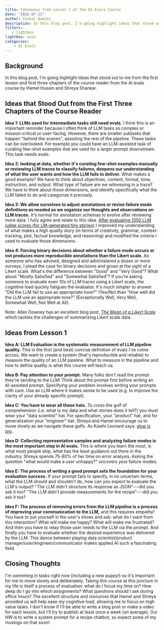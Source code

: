 ```yaml
---
title: Takeaways from Lesson 1 of the AI Evals Course
date: "2025-07-22"
author: Vishal Bakshi
description: In this blog post, I'm going highlight ideas that stood out to me from the first lesson and first three chapters of the course reader from the AI evals course by Hamel Husain and Shreya Shankar.
filters:
   - lightbox
lightbox: auto
categories:
    - AI Evals
---
```


## Background

In this blog post, I'm going highlight ideas that stood out to me from the first lesson and first three chapters of the course reader from the AI evals course by Hamel Husain and Shreya Shankar. 

## Ideas that Stood Out from the First Three Chapters of the Course Reader

**Idea 1: LLMs used for intermediate tasks still need evals.** I think this is an important reminder because I often think of LLM tasks as complex or mission-critical or user-facing. However, there are smaller subtasks that happen "behind the scenes", assisting the rest of the pipeline. These tasks can be overlooked. For example you could have an LLM-assisted task of curating few-shot examples that are used for a larger prompt downstream. This task needs evals.

**Idea 2: looking at data, whether it's curating few-shot examples manually or reviewing LLM traces to classify failures, deepens our understanding of what the user wants and how the LLM fails to deliver.** What makes a good example? We have to think about objectives, content, format, tone, instruction, and output. What type of failure are we witnessing in a trace? We have to think about those dimensions, and identify specifically what the LLM failed to do and categorize it precisely. 

**Idea 3: We allow ourselves to adjust annotations or revise failure mode definitions as needed as we organize our thoughts and observations on LLM traces.** It's normal for annotation schemas to evolve after reviewing more data. I fully agree and relate to this idea. [After evaluating 1350 LLM judge scores (for LM-generated tiny stories)](https://youtu.be/FXOXoaGjntc) I improved my understanding of what makes a high quality story (in terms of creativity, grammar, context-tracking, plot, factual knowledge, and reasoning) and modified the criteria I used to evaluate those dimensions.

**Idea 4: Forcing binary decisions about whether a failure mode occurs or not produces more reproducible annotations than the Likert scale.** As someone who has advised, designed and administered a dozen or more surveys, I plead the case for binary decisions and groan at the sight of a Likert scale. What's the difference between "Good" and "Very Good"? What about "Mostly Satisfied" and "Somewhat Satisfied"? If you're asking someone to evaluate even 10s of LLM traces using a Likert scale, the cognitive load quickly fatigues the evaluator. It's much simpler to answer "Did the LLM fail to use an appropriate tone?" (Yes/No) than "How well did the LLM use an appropriate tone?" (Exceptionally Well, Very Well, Somewhat Well, Not Well at All).

Note: Allen Downey has an excellent blog post, [_The Mean of a Likert Scale_](https://www.allendowney.com/blog/2024/05/03/the-mean-of-a-likert-scale/) which tackles the challenges of summarizing Likert scale data.

## Ideas from Lesson 1

**Idea A: LLM Evaluation is the systematic measurement of LLM pipeline quality.** This is the first (and best) concise definition of evals I've come across. We want to create a system (that's reproducible and reliable) to measure the quality of an LLM pipeline. What to measure in the pipeline and how to define quality is what this course will teach us.

**Idea B: Pay attention to your prompt.** Many folks don't read the prompt they're sending to the LLM! Think about the prompt first before writing an AI-assisted prompt. Specifying your problem involves writing your prompts with care. Use an LLM where it makes sense to be used (e.g. to improve the clarity of your already specific prompt).

**Idea C: You have to wear all these hats.** To cross the gulf of comprehension (i.e. what is my data and what stories does it tell?) you must wear your "data scientist" hat. For specification, your "product" hat, and for generalization your "engineer" hat. Shreya and Hamel encourage us to move slowly as we navigate these gulfs. As Kawhi Leonard says: [slow is pro](https://x.com/patbev21/status/1884687382412132558).

**Idea D: Collecting representative samples and analyzing failure modes is the most important step in AI evals.** This is where you learn the most, is what most people skip, what has the least guidance out there in the industry. Shreya spends 75-80% of her time on error analysis. Asking the question "what would make a user unhappy?" uncovers your failure modes. 

**Idea E: The process of writing a good prompt sets the foundation for your evaluation success.** If your prompt fails to specify, in no uncertain terms, what the LLM should and shouldn't do, how can you expect to evaluate the LLM's output? "The LLM didn't structure its response as JSON"---did you ask it too? "The LLM didn't provide measurements for the recipe"---did you ask it too?

**Idea F: The process of removing errors from the LLM pipeline is a process of improving your communication to the LLM,** and this requires empathy! You have to put yourself in the user's shoes and ask: what do I want from this interaction? What will make me happy? What will make me frustrated? And then you have to relay those user needs to the LLM via the prompt. And finally you have to evaluate whether the desired experience was delivered by the LLM. This dance between playing data scientist/product manager/user/engineer/communicator makes applied AI such a fascinating field.

## Closing Thoughts

I'm swimming in tasks right now (including a new puppy!) so it's important for me to move slowly and deliberately. Taking this course at this juncture in my life is itself a process of evaluation: what do I focus my time on? How deep do I go into which assignments? What questions should I ask during office hours? The excellent structure and resources that Hamel and Shreya provided us will help ease my cognitive load, allowing me to focus on high value tasks. I don't know if I'll be able to write a blog post or make a video for each lesson, but I'll try to publish at least once a week (on average). Our HW is to write a system prompt for a recipe chatbot, so expect some of my musings on that soon!
